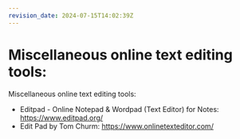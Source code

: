 ```yaml
---
revision_date: 2024-07-15T14:02:39Z
---
```

# Miscellaneous online text editing tools:
Miscellaneous online text editing tools:
* Editpad - Online Notepad & Wordpad (Text Editor) for Notes: https://www.editpad.org/
* Edit Pad by Tom Churm: https://www.onlinetexteditor.com/